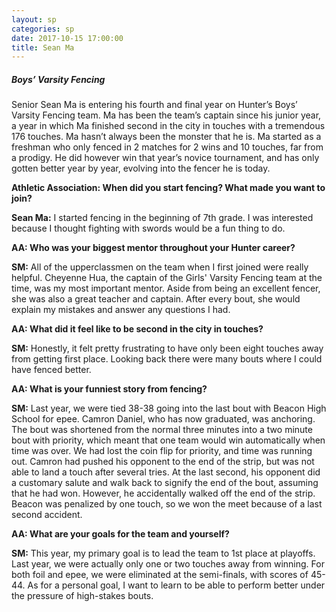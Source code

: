 ```yaml
---
layout: sp
categories: sp
date: 2017-10-15 17:00:00
title: Sean Ma
---
```


##### Boys’ Varsity Fencing

Senior Sean Ma is entering his fourth and final year on Hunter’s Boys’ Varsity Fencing team. Ma has been the team’s captain since his junior year, a year in which Ma finished second in the city in touches with a tremendous 176 touches. Ma hasn’t always been the monster that he is. Ma started as a freshman who only fenced in 2 matches for 2 wins and 10 touches, far from a prodigy. He did however win that year’s novice tournament, and has only gotten better year by year, evolving into the fencer he is today.

**Athletic Association: When did you start fencing? What made you want to join?**

**Sean Ma:** I started fencing in the beginning of 7th grade. I was interested because I thought fighting with swords would be a fun thing to do.

**AA: Who was your biggest mentor throughout your Hunter career?**

**SM:** All of the upperclassmen on the team when I first joined were really helpful. Cheyenne Hua, the captain of the Girls' Varsity Fencing team at the time, was my most important mentor. Aside from being an excellent fencer, she was also a great teacher and captain. After every bout, she would explain my mistakes and answer any questions I had.

**AA: What did it feel like to be second in the city in touches?**

**SM:** Honestly, it felt pretty frustrating to have only been eight touches away from getting first place. Looking back there were many bouts where I could have fenced better.

**AA: What is your funniest story from fencing?**

**SM:** Last year, we were tied 38-38 going into the last bout with Beacon High School for epee. Camron Daniel, who has now graduated, was anchoring. The bout was shortened from the normal three minutes into a two minute bout with priority, which meant that one team would win automatically when time was over. We had lost the coin flip for priority, and time was running out. Camron had pushed his opponent to the end of the strip, but was not able to land a touch after several tries. At the last second, his opponent did a customary salute and walk back to signify the end of the bout, assuming that he had won. However, he accidentally walked off the end of the strip. Beacon was penalized by one touch, so we won the meet because of a last second accident.

**AA: What are your goals for the team and yourself?**

**SM:** This year, my primary goal is to lead the team to 1st place at playoffs. Last year, we were actually only one or two touches away from winning. For both foil and epee, we were eliminated at the semi-finals, with scores of 45-44. As for a personal goal, I want to learn to be able to perform better under the pressure of high-stakes bouts.
